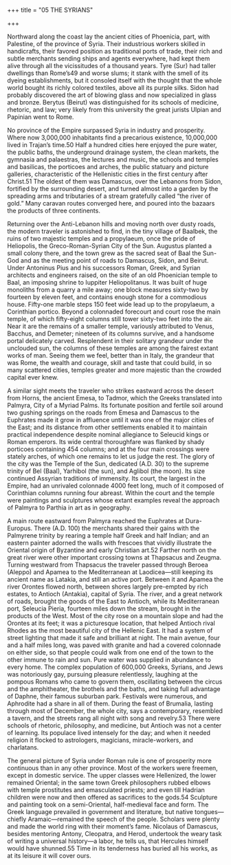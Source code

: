 +++
title = "05 THE SYRIANS"

+++

Northward along the coast lay the ancient cities of Phoenicia, part, with Palestine, of the province of Syria. Their industrious workers skilled in handicrafts, their favored position as traditional ports of trade, their rich and subtle merchants sending ships and agents everywhere, had kept them alive through all the vicissitudes of a thousand years. Tyre \(Sur\) had taller dwellings than Rome’s49 and worse slums; it stank with the smell of its dyeing establishments, but it consoled itself with the thought that the whole world bought its richly colored textiles, above all its purple silks. Sidon had probably discovered the art of blowing glass and now specialized in glass and bronze. Berytus \(Beirut\) was distinguished for its schools of medicine, rhetoric, and law; very likely from this university the great jurists Ulpian and Papinian went to Rome.

No province of the Empire surpassed Syria in industry and prosperity. Where now 3,000,000 inhabitants find a precarious existence, 10,000,000 lived in Trajan’s time.50 Half a hundred cities here enjoyed the pure water, the public baths, the underground drainage system, the clean markets, the gymnasia and palaestras, the lectures and music, the schools and temples and basilicas, the porticoes and arches, the public statuary and picture galleries, characteristic of the Hellenistic cities in the first century after Christ.51 The oldest of them was Damascus, over the Lebanons from Sidon, fortified by the surrounding desert, and turned almost into a garden by the spreading arms and tributaries of a stream gratefully called “the river of gold.” Many caravan routes converged here, and poured into the bazaars the products of three continents.

Returning over the Anti-Lebanon hills and moving north over dusty roads, the modern traveler is astonished to find, in the tiny village of Baalbek, the ruins of two majestic temples and a propylaeum, once the pride of Heliopolis, the Greco-Roman-Syrian City of the Sun. Augustus planted a small colony there, and the town grew as the sacred seat of Baal the Sun-God and as the meeting point of roads to Damascus, Sidon, and Beirut. Under Antoninus Pius and his successors Roman, Greek, and Syrian architects and engineers raised, on the site of an old Phoenician temple to Baal, an imposing shrine to Iuppiter Heliopolitanus. It was built of huge monoliths from a quarry a mile away; one block measures sixty-two by fourteen by eleven feet, and contains enough stone for a commodious house. Fifty-one marble steps 150 feet wide lead up to the propylaeum, a Corinthian portico. Beyond a colonnaded forecourt and court rose the main temple, of which fifty-eight columns still tower sixty-two feet into the air. Near it are the remains of a smaller temple, variously attributed to Venus, Bacchus, and Demeter; nineteen of its columns survive, and a handsome portal delicately carved. Resplendent in their solitary grandeur under the unclouded sun, the columns of these temples are among the fairest extant works of man. Seeing them we feel, better than in Italy, the grandeur that was Rome, the wealth and courage, skill and taste that could build, in so many scattered cities, temples greater and more majestic than the crowded capital ever knew.

A similar sight meets the traveler who strikes eastward across the desert from Horns, the ancient Emesa, to Tadmor, which the Greeks translated into Palmyra, City of a Myriad Palms. Its fortunate position and fertile soil around two gushing springs on the roads from Emesa and Damascus to the Euphrates made it grow in affluence until it was one of the major cities of the East; and its distance from other settlements enabled it to maintain practical independence despite nominal allegiance to Seleucid kings or Roman emperors. Its wide central thoroughfare was flanked by shady porticoes containing 454 columns; and at the four main crossings were stately arches, of which one remains to let us judge the rest. The glory of the city was the Temple of the Sun, dedicated \(A.D. 30\) to the supreme trinity of Bel \(Baal\), Yarhibol \(the sun\), and Aglibol \(the moon\). Its size continued Assyrian traditions of immensity. Its court, the largest in the Empire, had an unrivaled colonnade 4000 feet long, much of it composed of Corinthian columns running four abreast. Within the court and the temple were paintings and sculptures whose extant examples reveal the approach of Palmyra to Parthia in art as in geography.

A main route eastward from Palmyra reached the Euphrates at Dura-Europus. There \(A.D. 100\) the merchants shared their gains with the Palmyrene trinity by rearing a temple half Greek and half Indian; and an eastern painter adorned the walls with frescoes that vividly illustrate the Oriental origin of Byzantine and early Christian art.52 Farther north on the great river were other important crossing towns at Thapsacus and Zeugma. Turning westward from Thapsacus the traveler passed through Beroea \(Aleppo\) and Apamea to the Mediterranean at Laodicea—still keeping its ancient name as Latakia, and still an active port. Between it and Apamea the river Orontes flowed north, between shores largely pre-empted by rich estates, to Antioch \(Antakia\), capital of Syria. The river, and a great network of roads, brought the goods of the East to Antioch, while its Mediterranean port, Seleucia Pieria, fourteen miles down the stream, brought in the products of the West. Most of the city rose on a mountain slope and had the Orontes at its feet; it was a picturesque location, that helped Antioch rival Rhodes as the most beautiful city of the Hellenic East. It had a system of street lighting that made it safe and brilliant at night. The main avenue, four and a half miles long, was paved with granite and had a covered colonnade on either side, so that people could walk from one end of the town to the other immune to rain and sun. Pure water was supplied in abundance to every home. The complex population of 600,000 Greeks, Syrians, and Jews was notoriously gay, pursuing pleasure relentlessly, laughing at the pompous Romans who came to govern them, oscillating between the circus and the amphitheater, the brothels and the baths, and taking full advantage of Daphne, their famous suburban park. Festivals were numerous, and Aphrodite had a share in all of them. During the feast of Brumalia, lasting through most of December, the whole city, says a contemporary, resembled a tavern, and the streets rang all night with song and revelry.53 There were schools of rhetoric, philosophy, and medicine, but Antioch was not a center of learning. Its populace lived intensely for the day; and when it needed religion it flocked to astrologers, magicians, miracle-workers, and charlatans.

The general picture of Syria under Roman rule is one of prosperity more continuous than in any other province. Most of the workers were freemen, except in domestic service. The upper classes were Hellenized, the lower remained Oriental; in the same town Greek philosophers rubbed elbows with temple prostitutes and emasculated priests; and even till Hadrian children were now and then offered as sacrifices to the gods.54 Sculpture and painting took on a semi-Oriental, half-medieval face and form. The Greek language prevailed in government and literature, but native tongues—chiefly Aramaic—remained the speech of the people. Scholars were plenty and made the world ring with their moment’s fame. Nicolaus of Damascus, besides mentoring Antony, Cleopatra, and Herod, undertook the weary task of writing a universal history—a labor, he tells us, that Hercules himself would have shunned.55 Time in its tenderness has buried all his works, as at its leisure it will cover ours.


